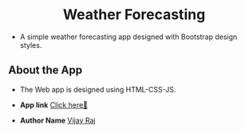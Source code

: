 <h1 align="center">Weather Forecasting</h1>

- A simple weather forecasting app designed with Bootstrap design styles.

## About the App

- The Web app is designed using HTML-CSS-JS.

- <b>App link</b> [Click here🎉](https://vj-weather.vercel.app/)
- <b>Author Name</b> [Vijay Raj](https://github.com/Vijayrajdev)
